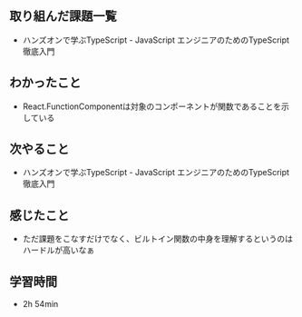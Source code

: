 ## 取り組んだ課題一覧
- ハンズオンで学ぶTypeScript - JavaScript エンジニアのためのTypeScript徹底入門
## わかったこと
- React.FunctionComponentは対象のコンポーネントが関数であることを示している
## 次やること
- ハンズオンで学ぶTypeScript - JavaScript エンジニアのためのTypeScript徹底入門
## 感じたこと
- ただ課題をこなすだけでなく、ビルトイン関数の中身を理解するというのはハードルが高いなぁ
## 学習時間
- 2h 54min